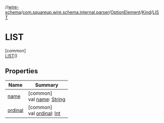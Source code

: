 //[wire-schema](../../../../../index.md)/[com.squareup.wire.schema.internal.parser](../../../index.md)/[OptionElement](../../index.md)/[Kind](../index.md)/[LIST](index.md)

# LIST

[common]\
[LIST](index.md)()

## Properties

| Name | Summary |
|---|---|
| [name](../-s-t-r-i-n-g/index.md#-372974862%2FProperties%2F-876600652) | [common]<br>val [name](../-s-t-r-i-n-g/index.md#-372974862%2FProperties%2F-876600652): [String](https://kotlinlang.org/api/latest/jvm/stdlib/kotlin/-string/index.html) |
| [ordinal](../-s-t-r-i-n-g/index.md#-739389684%2FProperties%2F-876600652) | [common]<br>val [ordinal](../-s-t-r-i-n-g/index.md#-739389684%2FProperties%2F-876600652): [Int](https://kotlinlang.org/api/latest/jvm/stdlib/kotlin/-int/index.html) |
